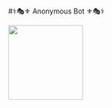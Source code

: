 #⚕️🎭⚜️ Anonymous Bot ⚜️🎭⚕️


<div align="left"><a href="https://dashboard.heroku.com/new?template=https://github.com/DARKCRIME1/Anonymous-Lovers-Bot.git"><img src="https://i.ibb.co/WPRfjrZ/c6eb7d6b6606.png" width="150" ></a></div>

